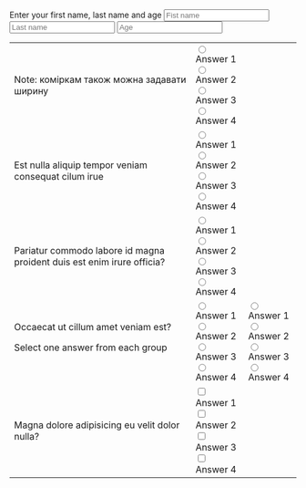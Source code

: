  <html>
    <head></head>
    <body>
        <form >
            Enter your first name, last name and age
            <input  placeholder="Fist name " \>
            <input  placeholder="Last name " \>
            <input  placeholder="Age "       \>
          <table  cellspacking= "25">
        <tr>
               <td> Note: коміркам також можна задавати ширину
            </td> 
               <td>
                <input type="radio" name="Answer" /> Answer 1 <br />
                <input type="radio" name="Answer" /> Answer 2 <br />
                <input type="radio" name="Answer" /> Answer 3 <br />
                <input type="radio" name="Answer" /> Answer 4 <br />
               </td>
                        </tr>
                        <tr>
                            <td>Est nulla aliquip tempor veniam consequat cilum irue</td>
                            <td>
                                <input type="radio" name="Answer" /> Answer 1 <br />
                                <input type="radio" name="Answer" /> Answer 2 <br />
                                <input type="radio" name="Answer" /> Answer 3 <br />
                                <input type="radio" name="Answer" /> Answer 4 <br />
                            </td>
                        </tr>
                        <tr><td>Pariatur commodo labore id magna proident duis est enim irure officia?</td>
                        <td>
                            <input type="radio" name="Answer" /> Answer 1 <br />
                            <input type="radio" name="Answer" /> Answer 2 <br />
                            <input type="radio" name="Answer" /> Answer 3 <br />
                            <input type="radio" name="Answer" /> Answer 4 <br />
                        </td>
                    </tr>
                        <tr>
                            <td>
                                Occaecat ut cillum amet veniam est?
                                <p> Select one answer from each group</p>
                            </td>
                            <td>
                                <input type="radio" name="Answer" /> Answer 1 <br />
                                <input type="radio" name="Answer" /> Answer 2 <br />
                                <input type="radio" name="Answer" /> Answer 3 <br />
                                <input type="radio" name="Answer" /> Answer 4 <br />
                            </td>
                            <td>
                                <input type="radio" name="Answer" /> Answer 1 <br />
                                <input type="radio" name="Answer" /> Answer 2 <br />
                                <input type="radio" name="Answer" /> Answer 3 <br />
                                <input type="radio" name="Answer" /> Answer 4 <br />
                            </td>
                        </tr>
                        <tr><td>
                            Magna dolore adipisicing eu velit dolor nulla?
                        </td>
                        <td>
                            <input type="checkbox" id="a"/>  
                            <label for="a"> Answer 1 </label><br />
                            <input type="checkbox" id="a1"/>  
                            <label for="a"> Answer 2 </label><br />
                            <input type="checkbox" id="a2"/>  
                            <label for="a"> Answer 3 </label><br />
                            <input type="checkbox" id="a3"/>  
                            <label for="a"> Answer 4 </label><br />
                        </td>
                    </tr>
       </table>
        </form>
    </body>
</html
